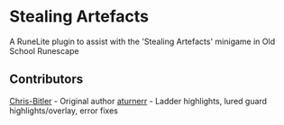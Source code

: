 # Stealing Artefacts

A RuneLite plugin to assist with the 'Stealing Artefacts' minigame in Old School Runescape

## Contributors

[Chris-Bitler](https://github.com/Chris-Bitler) - Original author
[aturnerr](https://github.com/aturnerr) - Ladder highlights, lured guard highlights/overlay, error fixes
